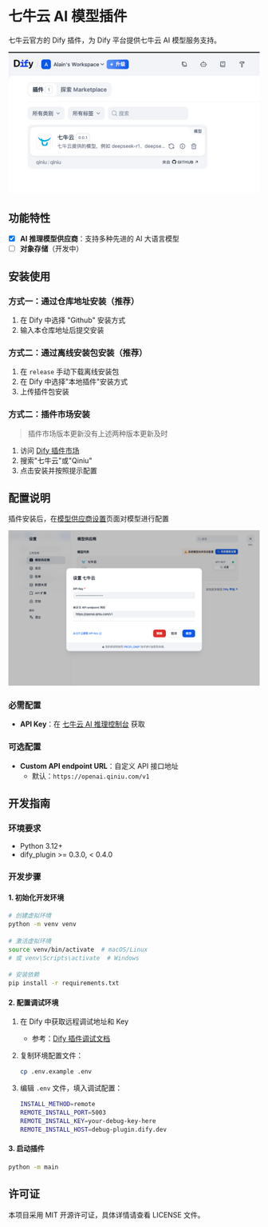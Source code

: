 # 七牛云 AI 模型插件

七牛云官方的 Dify 插件，为 Dify 平台提供七牛云 AI 模型服务支持。

![插件预览](_assets/plugin_preview.png)

## 功能特性

- [x] **AI 推理模型供应商**：支持多种先进的 AI 大语言模型
- [ ] **对象存储**（开发中）

## 安装使用

### 方式一：通过仓库地址安装（推荐）

1. 在 Dify 中选择 "Github" 安装方式
2. 输入本仓库地址后提交安装

### 方式二：通过离线安装包安装（推荐）

1. 在 `release` 手动下载离线安装包
2. 在 Dify 中选择"本地插件"安装方式
3. 上传插件包安装

### 方式二：插件市场安装

> 插件市场版本更新没有上述两种版本更新及时

1. 访问 [Dify 插件市场](https://marketplace.dify.ai)
2. 搜索"七牛云"或"Qiniu"
3. 点击安装并按照提示配置

## 配置说明

插件安装后，在[模型供应商设置](https://cloud.dify.ai/plugins)页面对模型进行配置

![插件预览](_assets/plugin_config_preview.png)

### 必需配置

- **API Key**：在 [七牛云 AI 推理控制台](https://portal.qiniu.com/ai-inference/api-key) 获取

### 可选配置

- **Custom API endpoint URL**：自定义 API 接口地址
  - 默认：`https://openai.qiniu.com/v1`

## 开发指南

### 环境要求

- Python 3.12+
- dify_plugin >= 0.3.0, < 0.4.0

### 开发步骤

#### 1. 初始化开发环境

```bash
# 创建虚拟环境
python -m venv venv

# 激活虚拟环境
source venv/bin/activate  # macOS/Linux
# 或 venv\Scripts\activate  # Windows

# 安装依赖
pip install -r requirements.txt
```

#### 2. 配置调试环境

1. 在 Dify 中获取远程调试地址和 Key
   - 参考：[Dify 插件调试文档](https://docs.dify.ai/zh-hans/plugins/quick-start/debug-plugin)

2. 复制环境配置文件：

   ```bash
   cp .env.example .env
   ```

3. 编辑 `.env` 文件，填入调试配置：

   ```bash
   INSTALL_METHOD=remote
   REMOTE_INSTALL_PORT=5003
   REMOTE_INSTALL_KEY=your-debug-key-here
   REMOTE_INSTALL_HOST=debug-plugin.dify.dev
   ```

#### 3. 启动插件

```bash
python -m main
```

## 许可证

本项目采用 MIT 开源许可证，具体详情请查看 LICENSE 文件。
